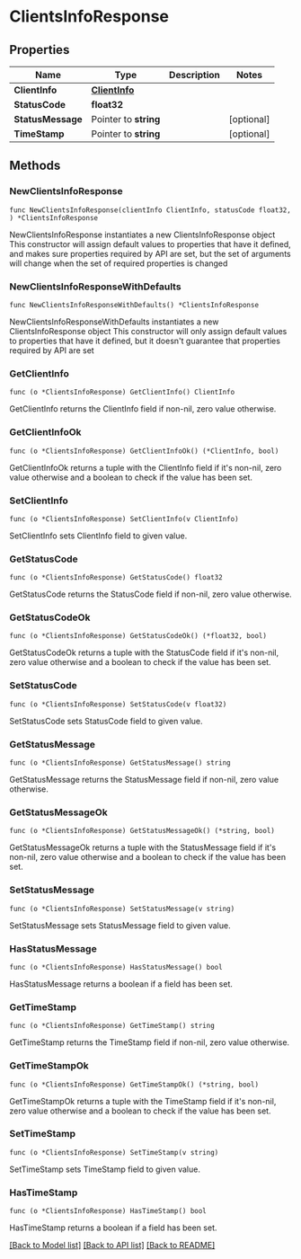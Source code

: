 # ClientsInfoResponse

## Properties

Name | Type | Description | Notes
------------ | ------------- | ------------- | -------------
**ClientInfo** | [**ClientInfo**](ClientInfo.md) |  | 
**StatusCode** | **float32** |  | 
**StatusMessage** | Pointer to **string** |  | [optional] 
**TimeStamp** | Pointer to **string** |  | [optional] 

## Methods

### NewClientsInfoResponse

`func NewClientsInfoResponse(clientInfo ClientInfo, statusCode float32, ) *ClientsInfoResponse`

NewClientsInfoResponse instantiates a new ClientsInfoResponse object
This constructor will assign default values to properties that have it defined,
and makes sure properties required by API are set, but the set of arguments
will change when the set of required properties is changed

### NewClientsInfoResponseWithDefaults

`func NewClientsInfoResponseWithDefaults() *ClientsInfoResponse`

NewClientsInfoResponseWithDefaults instantiates a new ClientsInfoResponse object
This constructor will only assign default values to properties that have it defined,
but it doesn't guarantee that properties required by API are set

### GetClientInfo

`func (o *ClientsInfoResponse) GetClientInfo() ClientInfo`

GetClientInfo returns the ClientInfo field if non-nil, zero value otherwise.

### GetClientInfoOk

`func (o *ClientsInfoResponse) GetClientInfoOk() (*ClientInfo, bool)`

GetClientInfoOk returns a tuple with the ClientInfo field if it's non-nil, zero value otherwise
and a boolean to check if the value has been set.

### SetClientInfo

`func (o *ClientsInfoResponse) SetClientInfo(v ClientInfo)`

SetClientInfo sets ClientInfo field to given value.


### GetStatusCode

`func (o *ClientsInfoResponse) GetStatusCode() float32`

GetStatusCode returns the StatusCode field if non-nil, zero value otherwise.

### GetStatusCodeOk

`func (o *ClientsInfoResponse) GetStatusCodeOk() (*float32, bool)`

GetStatusCodeOk returns a tuple with the StatusCode field if it's non-nil, zero value otherwise
and a boolean to check if the value has been set.

### SetStatusCode

`func (o *ClientsInfoResponse) SetStatusCode(v float32)`

SetStatusCode sets StatusCode field to given value.


### GetStatusMessage

`func (o *ClientsInfoResponse) GetStatusMessage() string`

GetStatusMessage returns the StatusMessage field if non-nil, zero value otherwise.

### GetStatusMessageOk

`func (o *ClientsInfoResponse) GetStatusMessageOk() (*string, bool)`

GetStatusMessageOk returns a tuple with the StatusMessage field if it's non-nil, zero value otherwise
and a boolean to check if the value has been set.

### SetStatusMessage

`func (o *ClientsInfoResponse) SetStatusMessage(v string)`

SetStatusMessage sets StatusMessage field to given value.

### HasStatusMessage

`func (o *ClientsInfoResponse) HasStatusMessage() bool`

HasStatusMessage returns a boolean if a field has been set.

### GetTimeStamp

`func (o *ClientsInfoResponse) GetTimeStamp() string`

GetTimeStamp returns the TimeStamp field if non-nil, zero value otherwise.

### GetTimeStampOk

`func (o *ClientsInfoResponse) GetTimeStampOk() (*string, bool)`

GetTimeStampOk returns a tuple with the TimeStamp field if it's non-nil, zero value otherwise
and a boolean to check if the value has been set.

### SetTimeStamp

`func (o *ClientsInfoResponse) SetTimeStamp(v string)`

SetTimeStamp sets TimeStamp field to given value.

### HasTimeStamp

`func (o *ClientsInfoResponse) HasTimeStamp() bool`

HasTimeStamp returns a boolean if a field has been set.


[[Back to Model list]](../README.md#documentation-for-models) [[Back to API list]](../README.md#documentation-for-api-endpoints) [[Back to README]](../README.md)


